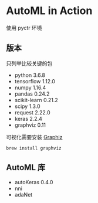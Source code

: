 # AutoML in Action

使用 pyctr 环境

## 版本

只列举比较关键的包

+ python 3.6.8
+ tensorflow 1.12.0
+ numpy 1.16.4
+ pandas 0.24.2
+ scikit-learn 0.21.2
+ scipy 1.3.0
+ request 2.22.0
+ keras 2.2.4
+ graphviz 0.11

可视化需要安装 [Graphiz](https://graphviz.gitlab.io/download/)

`brew install graphviz`

## AutoML 库

+ autoKeras 0.4.0
+ nni
+ adaNet